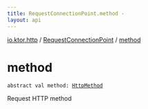 ```yaml
---
title: RequestConnectionPoint.method - 
layout: api
---
```


<div class='api-docs-breadcrumbs'><a href="../index.html">io.ktor.http</a> / <a href="index.html">RequestConnectionPoint</a> / <a href="./method.html">method</a></div>

# method

<div class="signature"><code><span class="keyword">abstract</span> <span class="keyword">val </span><span class="identifier">method</span><span class="symbol">: </span><a href="../-http-method/index.html"><span class="identifier">HttpMethod</span></a></code></div>

Request HTTP method


